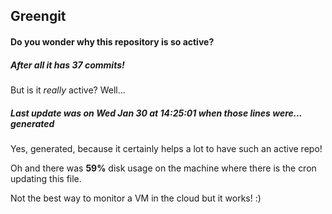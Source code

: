 ## Greengit

#### Do you wonder why this repository is so active?

##### After all it has 37 commits!

But is it *really* active? Well...

##### Last update was on Wed Jan 30 at 14:25:01 when those lines were... generated

Yes, generated, because it certainly helps a lot to have such an active repo!

Oh and there was **59%** disk usage on the machine
where there is the cron updating this file.

Not the best way to monitor a VM in the cloud but it works! :)
